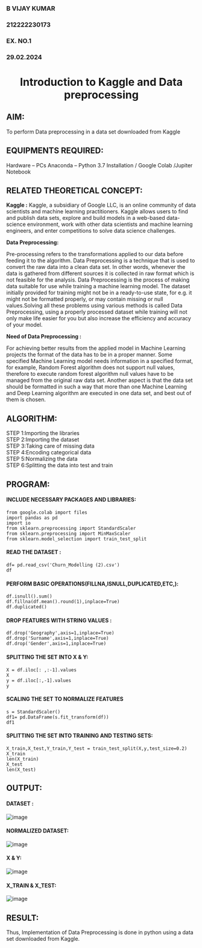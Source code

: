 <H3>B VIJAY KUMAR</H3>
<H3>212222230173</H3>
<H3>EX. NO.1</H3>
<H3>29.02.2024</H3>
<H1 ALIGN =CENTER> Introduction to Kaggle and Data preprocessing</H1>

## AIM:

To perform Data preprocessing in a data set downloaded from Kaggle

## EQUIPMENTS REQUIRED:
Hardware – PCs
Anaconda – Python 3.7 Installation / Google Colab /Jupiter Notebook

## RELATED THEORETICAL CONCEPT:

**Kaggle :**
Kaggle, a subsidiary of Google LLC, is an online community of data scientists and machine learning practitioners. Kaggle allows users to find and publish data sets, explore and build models in a web-based data-science environment, work with other data scientists and machine learning engineers, and enter competitions to solve data science challenges.

**Data Preprocessing:**

Pre-processing refers to the transformations applied to our data before feeding it to the algorithm. Data Preprocessing is a technique that is used to convert the raw data into a clean data set. In other words, whenever the data is gathered from different sources it is collected in raw format which is not feasible for the analysis.
Data Preprocessing is the process of making data suitable for use while training a machine learning model. The dataset initially provided for training might not be in a ready-to-use state, for e.g. it might not be formatted properly, or may contain missing or null values.Solving all these problems using various methods is called Data Preprocessing, using a properly processed dataset while training will not only make life easier for you but also increase the efficiency and accuracy of your model.

**Need of Data Preprocessing :**

For achieving better results from the applied model in Machine Learning projects the format of the data has to be in a proper manner. Some specified Machine Learning model needs information in a specified format, for example, Random Forest algorithm does not support null values, therefore to execute random forest algorithm null values have to be managed from the original raw data set.
Another aspect is that the data set should be formatted in such a way that more than one Machine Learning and Deep Learning algorithm are executed in one data set, and best out of them is chosen.

## ALGORITHM:
STEP 1:Importing the libraries<BR>
STEP 2:Importing the dataset<BR>
STEP 3:Taking care of missing data<BR>
STEP 4:Encoding categorical data<BR>
STEP 5:Normalizing the data<BR>
STEP 6:Splitting the data into test and train<BR>

##  PROGRAM:
#### INCLUDE NECESSARY PACKAGES AND LIBRARIES:
```
from google.colab import files
import pandas as pd
import io
from sklearn.preprocessing import StandardScaler
from sklearn.preprocessing import MinMaxScaler
from sklearn.model_selection import train_test_split
```
#### READ THE DATASET :
```
df= pd.read_csv('Churn_Modelling (2).csv')
df
```
#### PERFORM BASIC OPERATIONS(FILLNA,ISNULL,DUPLICATED,ETC,):
```
df.isnull().sum()
df.fillna(df.mean().round(1),inplace=True)
df.duplicated()
```
#### DROP FEATURES WITH STRING VALUES :
```
df.drop('Geography',axis=1,inplace=True)
df.drop('Surname',axis=1,inplace=True)
df.drop('Gender',axis=1,inplace=True)
```
#### SPLITTING THE SET INTO X & Y:
```
X = df.iloc[: ,:-1].values
X
y = df.iloc[:,-1].values
y
```
#### SCALING THE SET TO NORMALIZE FEATURES
```
s = StandardScaler()
df1= pd.DataFrame(s.fit_transform(df))
df1
```
#### SPLITTING THE SET INTO TRAINING AND TESTING SETS:
```
X_train,X_test,Y_train,Y_test = train_test_split(X,y,test_size=0.2)
X_train
len(X_train)
X_test
len(X_test)
```
## OUTPUT:
#### DATASET :
![image](https://github.com/VIJAYKUMAR22007124/Ex-1-NN/assets/119657657/aeeaeca6-29d9-4edf-973a-95b9b86c5fd6)
#### NORMALIZED DATASET:
![image](https://github.com/VIJAYKUMAR22007124/Ex-1-NN/assets/119657657/3173f1a4-f151-4b52-ba41-59ce68293ae4)
#### X & Y:
![image](https://github.com/VIJAYKUMAR22007124/Ex-1-NN/assets/119657657/559f13f1-4106-4599-b958-733b299f4f1b)
#### X_TRAIN & X_TEST:
![image](https://github.com/VIJAYKUMAR22007124/Ex-1-NN/assets/119657657/a3321a7a-fbd5-4403-a4f6-4a7bf62c315b)
## RESULT:
Thus, Implementation of Data Preprocessing is done in python  using a data set downloaded from Kaggle.


